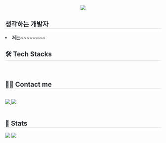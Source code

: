 <div align= "center">
    <img src="https://capsule-render.vercel.app/api?type=waving&color=c4dee9&height=180&text=JuneYoung%20Park&animation=twinkling&fontColor=f08f8f&fontSize=60" />
    </div>
    <div style="text-align: left;"> 
    <h2 style="border-bottom: 1px solid #d8dee4; color: #282d33;"> 생각하는 개발자 </h2>  
    <div style="font-weight: 700; font-size: 15px; text-align: left; color: #282d33;"> <li> 저는~~~~~~~~ </div> 
    </div>
    <div style="text-align: left;">
    <h2 style="border-bottom: 1px solid #d8dee4; color: #282d33;"> 🛠️ Tech Stacks </h2> <br> 
    <div style="margin: ; text-align: left;" "text-align: left;"> </div>
    </div>
    <div style="text-align: left;">
    <h2 style="border-bottom: 1px solid #d8dee4; color: #282d33;"> 🧑‍💻 Contact me </h2> <br> 
    <div style="text-align: left;"> <a href=june'__'yyy> <img src="https://img.shields.io/badge/Instagram-E4405F?style=flat&logo=Instagram&logoColor=white&link=june'__'yyy"> </a>
         <a href=> <img src="https://img.shields.io/badge/Notion-000000?style=flat&logo=Notion&logoColor=white&link="> </a>
          </div>  <br> 
    <div style="text-align: left;">  </div> 
    </div>
    <div style="text-align: left;"> 
    <h2 style="border-bottom: 1px solid #d8dee4; color: #282d33;"> 🏅 Stats </h2> <div style="text-align: left;"> <img src="https://github-readme-stats.vercel.app/api?username=parkstar12&bg_color=180,deeefc,00000000&title_color=000000&text_color=000000"
         /> <img src="https://github-readme-stats.vercel.app/api/top-langs/?username=parkstar12&layout=compact&bg_color=180,deeefc,00000000&title_color=000000&text_color=000000"
           /> </div> 
    </div>
    
